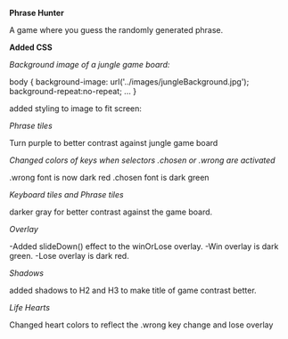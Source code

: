 **Phrase Hunter**

A game where you guess the randomly generated phrase.

**Added CSS**

*Background image of a jungle game board:*

body {
  background-image: url('../images/jungleBackground.jpg');
  background-repeat:no-repeat;
  ...
}

added styling to image to fit screen:

*Phrase tiles*

Turn purple to better contrast against jungle game board

*Changed colors of keys when selectors .chosen or .wrong are activated*

.wrong font is now dark red
.chosen font is dark green

*Keyboard tiles and Phrase tiles*

darker gray for better contrast against the game board.

*Overlay*

-Added slideDown() effect to the winOrLose overlay.
-Win overlay is dark green.
-Lose overlay is dark red.

*Shadows*

added shadows to H2 and H3 to make title of game contrast better.

*Life Hearts*

Changed heart colors to reflect the .wrong key change and lose overlay
